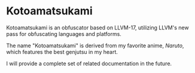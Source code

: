 # Kotoamatsukami

Kotoamatsukami is an obfuscator based on LLVM-17, utilizing LLVM's new pass for obfuscating languages and platforms.

The name "Kotoamatsukami" is derived from my favorite anime, *Naruto*, which features the best genjutsu in my heart.

I will provide a complete set of related documentation in the future.